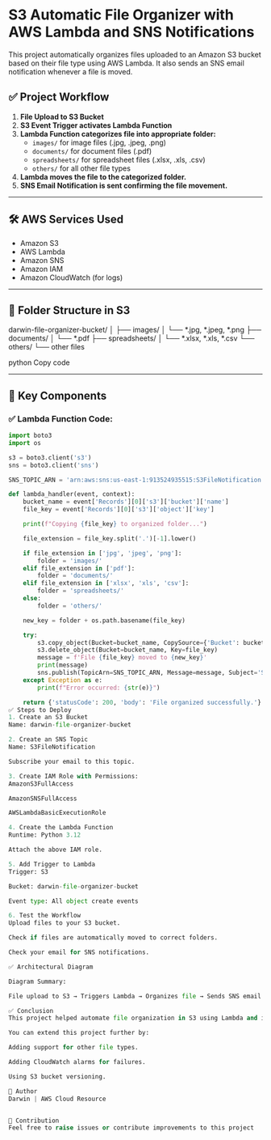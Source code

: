 # S3 Automatic File Organizer with AWS Lambda and SNS Notifications

This project automatically organizes files uploaded to an Amazon S3 bucket based on their file type using AWS Lambda. It also sends an SNS email notification whenever a file is moved.

## ✅ Project Workflow

1. **File Upload to S3 Bucket**
2. **S3 Event Trigger activates Lambda Function**
3. **Lambda Function categorizes file into appropriate folder:**
   - `images/` for image files (.jpg, .jpeg, .png)
   - `documents/` for document files (.pdf)
   - `spreadsheets/` for spreadsheet files (.xlsx, .xls, .csv)
   - `others/` for all other file types
4. **Lambda moves the file to the categorized folder.**
5. **SNS Email Notification is sent confirming the file movement.**

---

## 🛠️ AWS Services Used
- Amazon S3
- AWS Lambda
- Amazon SNS
- Amazon IAM
- Amazon CloudWatch (for logs)

---

## 📂 Folder Structure in S3
darwin-file-organizer-bucket/
│
├── images/
│ └── *.jpg, *.jpeg, *.png
├── documents/
│ └── *.pdf
├── spreadsheets/
│ └── *.xlsx, *.xls, *.csv
└── others/
└── other files

python
Copy code

---

## 🧩 Key Components

### ✅ Lambda Function Code:
```python
import boto3
import os

s3 = boto3.client('s3')
sns = boto3.client('sns')

SNS_TOPIC_ARN = 'arn:aws:sns:us-east-1:913524935515:S3FileNotification'

def lambda_handler(event, context):
    bucket_name = event['Records'][0]['s3']['bucket']['name']
    file_key = event['Records'][0]['s3']['object']['key']

    print(f"Copying {file_key} to organized folder...")

    file_extension = file_key.split('.')[-1].lower()

    if file_extension in ['jpg', 'jpeg', 'png']:
        folder = 'images/'
    elif file_extension in ['pdf']:
        folder = 'documents/'
    elif file_extension in ['xlsx', 'xls', 'csv']:
        folder = 'spreadsheets/'
    else:
        folder = 'others/'

    new_key = folder + os.path.basename(file_key)

    try:
        s3.copy_object(Bucket=bucket_name, CopySource={'Bucket': bucket_name, 'Key': file_key}, Key=new_key)
        s3.delete_object(Bucket=bucket_name, Key=file_key)
        message = f'File {file_key} moved to {new_key}'
        print(message)
        sns.publish(TopicArn=SNS_TOPIC_ARN, Message=message, Subject='S3 File Organizer Notification')
    except Exception as e:
        print(f"Error occurred: {str(e)}")

    return {'statusCode': 200, 'body': 'File organized successfully.'}
✅ Steps to Deploy
1. Create an S3 Bucket
Name: darwin-file-organizer-bucket

2. Create an SNS Topic
Name: S3FileNotification

Subscribe your email to this topic.

3. Create IAM Role with Permissions:
AmazonS3FullAccess

AmazonSNSFullAccess

AWSLambdaBasicExecutionRole

4. Create the Lambda Function
Runtime: Python 3.12

Attach the above IAM role.

5. Add Trigger to Lambda
Trigger: S3

Bucket: darwin-file-organizer-bucket

Event type: All object create events

6. Test the Workflow
Upload files to your S3 bucket.

Check if files are automatically moved to correct folders.

Check your email for SNS notifications.

✅ Architectural Diagram

Diagram Summary:

File upload to S3 → Triggers Lambda → Organizes file → Sends SNS email

✅ Conclusion
This project helped automate file organization in S3 using Lambda and improved notification workflows using SNS.

You can extend this project further by:

Adding support for other file types.

Adding CloudWatch alarms for failures.

Using S3 bucket versioning.

🔗 Author
Darwin | AWS Cloud Resource


🤝 Contribution
Feel free to raise issues or contribute improvements to this project
